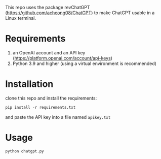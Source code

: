 This repo uses the package revChatGPT (https://github.com/acheong08/ChatGPT) to make ChatGPT usable in a Linux terminal. 

# Requirements
1. an OpenAI account and an API key (https://platform.openai.com/account/api-keys)
2. Python 3.9 and higher (using a virtual environment is recommended)

# Installation
clone this repo and install the requirements:
```python
pip install -r requirements.txt
```
and paste the API key into a file named ```apikey.txt```
# Usage
```python
python chatgpt.py 
```